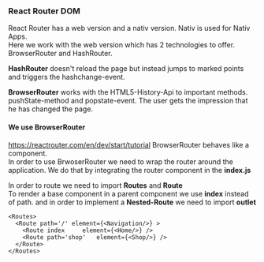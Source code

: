 ### React Router DOM<br>
React Router has a web version and a nativ version.
Nativ is used for Nativ Apps.<br>
Here we work with the web version which has 2 technologies to offer.
BrowserRouter and HashRouter.<br>

**HashRouter** doesn't reload the page but instead jumps to marked points
and triggers the hashchange-event.<br>

**BrowserRouter** works with the HTML5-History-Api to important methods.
pushState-method and popstate-event.
The user gets the impression that he has changed the page.<br>

#### We use BrowserRouter
https://reactrouter.com/en/dev/start/tutorial
BrowserRouter behaves like a component.<br>
In order to use BrwoserRouter we need to wrap the router around the application.
We do that by integrating the router component in the **index.js**<br>

In order to route we need to import **Routes** and **Route**<br>
To render a base component in a parent component we use **index** instead of path.
and in order to implement a **Nested-Route** we need to import **outlet**<br>

    <Routes>
      <Route path='/' element={<Navigation/>} >
        <Route index     element={<Home/>} />
        <Route path='shop'   element={<Shop/>} />
      </Route>
    </Routes>



